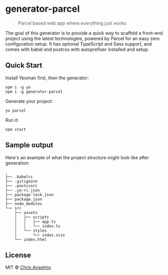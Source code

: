 # generator-parcel
> Parcel based web app where everything just works

The goal of this generator is to provide a quick way to scaffold a front-end project using the latest technologies, powered by Parcel for an easy zero configuration setup. It has optional TypeScript and Sass support, and comes with babel and postcss with autoprefixer installed and setup.

## Quick Start
Install Yeoman first, then the generator:
```
npm i -g yo
npm i -g generator-parcel
```

Generate your project:
```
yo parcel
```

Run it:
```
npm start
```

## Sample output
Here's an example of what the project structure might look like after generation:
```
.
├── .babelrc
├── .gitignore
├── .postcssrc
├── .yo-rc.json
├── package-lock.json
├── package.json
├── node_modules
└── src
    ├── assets
    │   ├── scripts
    │   │   ├── app.ts
    │   │   └── index.ts
    │   └── styles
    │       └── index.scss
    └── index.html
```

## License
MIT © [Chris Anselmo](https://chrisanselmo.com/)
